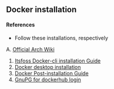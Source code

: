 ## Docker installation

#### References

- Follow these installations, respectively

A. [Official Arch Wiki](https://wiki.archlinux.org/title/docker)
1. [Itsfoss Docker-cli installation Guide](https://itsfoss.com/install-docker-arch-linux/)
2. [Docker desktop installation](https://docs.docker.com/desktop/install/archlinux/)
3. [Docker Post-installation Guide](https://docs.docker.com/engine/install/linux-postinstall/)
4. [GnuPG for dockerhub login](https://wiki.archlinux.org/title/GnuPG)
